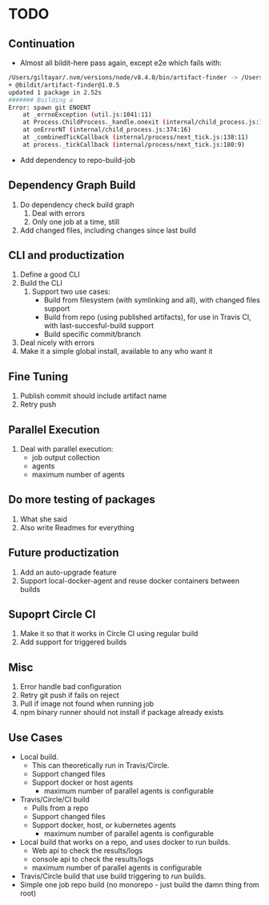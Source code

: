 # TODO

## Continuation

* Almost all bildit-here pass again, except e2e which fails with:

```bash
/Users/giltayar/.nvm/versions/node/v8.4.0/bin/artifact-finder -> /Users/giltayar/.nvm/versions/node/v8.4.0/lib/node_modules/@bildit/artifact-finder/scripts/artifact-finder-cli.js
+ @bildit/artifact-finder@1.0.5
updated 1 package in 2.52s
####### Building a
Error: spawn git ENOENT
    at _errnoException (util.js:1041:11)
    at Process.ChildProcess._handle.onexit (internal/child_process.js:192:19)
    at onErrorNT (internal/child_process.js:374:16)
    at _combinedTickCallback (internal/process/next_tick.js:138:11)
    at process._tickCallback (internal/process/next_tick.js:180:9)
```

* Add dependency to repo-build-job

## Dependency Graph Build

1. Do dependency check build graph
   1. Deal with errors
   1. Only one job at a time, still
1. Add changed files, including changes since last build

## CLI and productization

1. Define a good CLI
1. Build the CLI
   1. Support two use cases:
      * Build from filesystem (with symlinking and all), with changed files support
      * Build from repo (using published artifacts), for use in Travis CI, with last-succesful-build support
      * Build specific commit/branch
1. Deal nicely with errors
1. Make it a simple global install, available to any who want it

## Fine Tuning

1. Publish commit should include artifact name
1. Retry push

## Parallel Execution

1. Deal with parallel execution:
   * job output collection
   * agents
   * maximum number of agents

## Do more testing of packages

1. What she said
1. Also write Readmes for everything

## Future productization

1. Add an auto-upgrade feature
1. Support local-docker-agent and reuse docker containers between builds

## Supoprt Circle CI

1. Make it so that it works in Circle CI using regular build
1. Add support for triggered builds

## Misc

1. Error handle bad configuration
1. Retry git push if fails on reject
1. Pull if image not found when running job
1. npm binary runner should not install if package already exists

## Use Cases

* Local build.
  * This can theoretically run in Travis/Circle.
  * Support changed files
  * Support docker or host agents
    * maximum number of parallel agents is configurable
* Travis/Circle/CI build
  * Pulls from a repo
  * Support changed files
  * Support docker, host, or kubernetes agents
    * maximum number of parallel agents is configurable
* Local build that works on a repo, and uses docker to run builds.
  * Web api to check the results/logs
  * console api to check the results/logs
  * maximum number of parallel agents is configurable
* Travis/Circle build that use build triggering to run builds.
* Simple one job repo build (no monorepo - just build the damn thing from root)